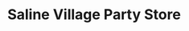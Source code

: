 ---
title: "Saline Village Party Store"
url: /saline/saline-village-party-store/
shop: convenience
---
